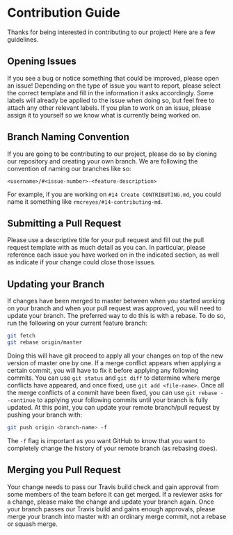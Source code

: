 # Contribution Guide

Thanks for being interested in contributing to our project! Here are a few guidelines.

## Opening Issues

If you see a bug or notice something that could be improved, please open an issue!
Depending on the type of issue you want to report, please select the correct template and
fill in the information it asks accordingly. Some labels will already be applied to the
issue when doing so, but feel free to attach any other relevant labels. If you plan to work
on an issue, please assign it to yourself so we know what is currently being worked on.

## Branch Naming Convention

If you are going to be contributing to our project, please do so by cloning our repository
and creating your own branch. We are following the convention of naming our branches like so:

```
<username>/#<issue-number>-<feature-description>
```

For example, if you are working on `#14 Create CONTRIBUTING.md`, you could name it something
like `rmcreyes/#14-contributing-md`.

## Submitting a Pull Request

Please use a descriptive title for your pull request and fill out the pull request template with
as much detail as you can. In particular, please reference each issue you have worked on in the
indicated section, as well as indicate if your change could close those issues.

## Updating your Branch

If changes have been merged to master between when you started working on your branch and when
your pull request was approved, you will need to update your branch. The preferred way to do this
is with a rebase. To do so, run the following on your current feature branch:

```bash
git fetch
git rebase origin/master
```

Doing this will have git proceed to apply all your changes on top of the new version of master one
by one. If a merge conflict appears when applying a certain commit, you will have to fix it before
applying any following commits. You can use `git status` and `git diff` to determine where merge
conflicts have appeared, and once fixed, use `git add <file-name>`. Once all the merge conflicts
of a commit have been fixed, you can use `git rebase --continue` to applying your following commits
until your branch is fully updated. At this point, you can update your remote branch/pull request
by pushing your branch with:

```bash
git push origin <branch-name> -f
```

The `-f` flag is important as you want GitHub to know that you want to completely change the history
of your remote branch (as rebasing does).

## Merging you Pull Request

Your change needs to pass our Travis build check and gain approval from some members of the team before
it can get merged. If a reviewer asks for a change, please make the change and update your branch again.
Once your branch passes our Travis build and gains enough approvals, please merge your branch into master
with an ordinary merge commit, not a rebase or squash merge.
